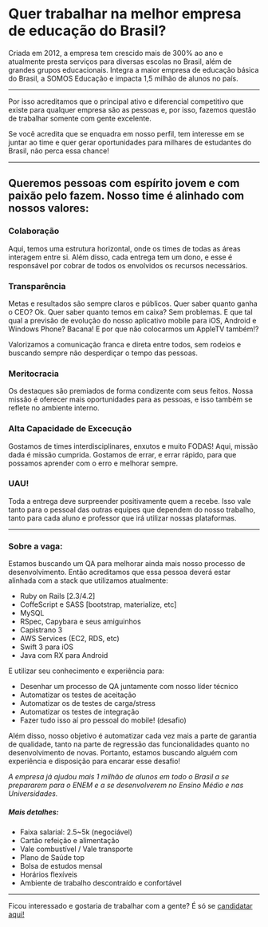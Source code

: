 # Quer trabalhar na melhor empresa de educação do Brasil?

Criada em 2012, a empresa tem crescido mais de 300% ao ano e atualmente presta serviços para diversas escolas no Brasil, além de grandes grupos educacionais. Integra a maior empresa de educação básica do Brasil, a SOMOS Educação e impacta 1,5 milhão de alunos no país.

---

Por isso acreditamos que o principal ativo e diferencial competitivo que existe para qualquer empresa são as pessoas e, por isso, fazemos questão de trabalhar somente com gente excelente.

Se você acredita que se enquadra em nosso perfil, tem interesse em se juntar ao time e quer gerar oportunidades para milhares de estudantes do Brasil, não perca essa chance!

---
## Queremos pessoas com espírito jovem e com paixão pelo fazem. Nosso time é alinhado com nossos valores:

### Colaboração

Aqui, temos uma estrutura horizontal, onde os times de todas as áreas interagem entre si. Além disso, cada
entrega tem um dono, e esse é responsável por cobrar de todos os envolvidos os recursos necessários.

### Transparência

Metas e resultados são sempre claros e públicos. Quer saber quanto ganha o CEO? Ok. Quer saber quanto temos em caixa? Sem problemas. E que tal qual a previsão de evolução do nosso aplicativo mobile para iOS, Android e Windows Phone? Bacana! E por que não colocarmos um AppleTV também!?

Valorizamos a comunicação franca e direta entre todos, sem rodeios e buscando sempre não desperdiçar o tempo das pessoas.

### Meritocracia

Os destaques são premiados de forma condizente com seus feitos. Nossa missão é oferecer mais oportunidades para as pessoas, e isso também se reflete no ambiente interno.

### Alta Capacidade de Excecução

Gostamos de times interdisciplinares, enxutos e muito FODAS! Aqui, missão dada é missão cumprida. Gostamos de errar, e errar rápido, para que possamos aprender com o erro e melhorar sempre.

### UAU!

Toda a entrega deve surpreender positivamente quem a recebe. Isso vale tanto para o pessoal das outras equipes que dependem do nosso trabalho, tanto para cada aluno e professor que irá utilizar nossas plataformas.

---
### Sobre a vaga:

Estamos buscando um QA para melhorar ainda mais nosso processo de desenvolvimento. Então acreditamos que essa pessoa deverá estar alinhada com a stack que utilizamos atualmente:

- Ruby on Rails [2.3/4.2]
- CoffeScript e SASS [bootstrap, materialize, etc]
- MySQL
- RSpec, Capybara e seus amiguinhos
- Capistrano 3
- AWS Services (EC2, RDS, etc)
- Swift 3 para iOS
- Java com RX para Android

E utilizar seu conhecimento e experiência para:

- Desenhar um processo de QA juntamente com nosso líder técnico
- Automatizar os testes de aceitação
- Automatizar os de testes de carga/stress
- Automatizar os testes de integração
- Fazer tudo isso aí pro pessoal do mobile! (desafio)

Além disso, nosso objetivo é automatizar cada vez mais a parte de garantia de qualidade, tanto na parte de regressão das funcionalidades quanto no desenvolvimento de novas. Portanto, estamos buscando alguém com experiência e disposição para encarar esse desafio!

*A empresa já ajudou mais 1 milhão de alunos em todo o Brasil a se prepararem para o ENEM e a se desenvolverem no Ensino Médio e nas Universidades.*

##### Mais detalhes:

- Faixa salarial: 2.5~5k (negociável)
- Cartão refeição e alimentação
- Vale combustível / Vale transporte
- Plano de Saúde top
- Bolsa de estudos mensal
- Horários flexíveis
- Ambiente de trabalho descontraído e confortável

---

Ficou interessado e gostaria de trabalhar com a gente? É só se [candidatar aqui!](https://appprova.recruiterbox.com/jobs/fk0mnog?source=github)
